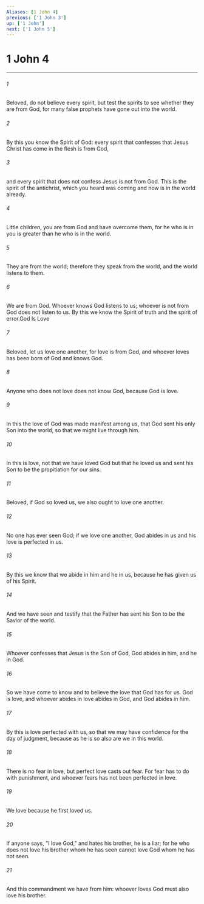 ```yaml
---
Aliases: [1 John 4]
previous: ['1 John 3']
up: ['1 John']
next: ['1 John 5']
---
```

# 1 John 4

***

 

###### 1 
Beloved, do not believe every spirit, but test the spirits to see whether they are from God, for many false prophets have gone out into the world. 
 

###### 2 
By this you know the Spirit of God: every spirit that confesses that Jesus Christ has come in the flesh is from God, 
 

###### 3 
and every spirit that does not confess Jesus is not from God. This is the spirit of the antichrist, which you heard was coming and now is in the world already. 
 

###### 4 
Little children, you are from God and have overcome them, for he who is in you is greater than he who is in the world. 
 

###### 5 
They are from the world; therefore they speak from the world, and the world listens to them. 
 

###### 6 
We are from God. Whoever knows God listens to us; whoever is not from God does not listen to us. By this we know the Spirit of truth and the spirit of error.God Is Love
 
 

###### 7 
Beloved, let us love one another, for love is from God, and whoever loves has been born of God and knows God. 
 

###### 8 
Anyone who does not love does not know God, because God is love. 
 

###### 9 
In this the love of God was made manifest among us, that God sent his only Son into the world, so that we might live through him. 
 

###### 10 
In this is love, not that we have loved God but that he loved us and sent his Son to be the propitiation for our sins. 
 

###### 11 
Beloved, if God so loved us, we also ought to love one another. 
 

###### 12 
No one has ever seen God; if we love one another, God abides in us and his love is perfected in us.
 
 

###### 13 
By this we know that we abide in him and he in us, because he has given us of his Spirit. 
 

###### 14 
And we have seen and testify that the Father has sent his Son to be the Savior of the world. 
 

###### 15 
Whoever confesses that Jesus is the Son of God, God abides in him, and he in God. 
 

###### 16 
So we have come to know and to believe the love that God has for us. God is love, and whoever abides in love abides in God, and God abides in him. 
 

###### 17 
By this is love perfected with us, so that we may have confidence for the day of judgment, because as he is so also are we in this world. 
 

###### 18 
There is no fear in love, but perfect love casts out fear. For fear has to do with punishment, and whoever fears has not been perfected in love. 
 

###### 19 
We love because he first loved us. 
 

###### 20 
If anyone says, "I love God," and hates his brother, he is a liar; for he who does not love his brother whom he has seen cannot love God whom he has not seen. 
 

###### 21 
And this commandment we have from him: whoever loves God must also love his brother.
 
